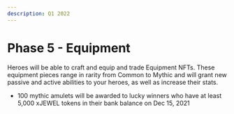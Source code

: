```yaml
---
description: Q1 2022
---
```


# Phase 5 - Equipment

Heroes will be able to craft and equip and trade Equipment NFTs. These equipment pieces range in rarity from Common to Mythic and will grant new passive and active abilities to your heroes, as well as increase their stats.

* 100 mythic amulets will be awarded to lucky winners who have at least 5,000 xJEWEL tokens in their bank balance on Dec 15, 2021
